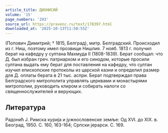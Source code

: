 ```yaml
---
article_title: ДИОНИСИЙ
volume: '15'
page_numbers: '293'
source_url: https://pravenc.ru/text/178397.html
downloaded_at: '2025-10-13T11:50:55Z'
---
```


(Попович Димитрий; † 1815, Белград), митр. Белградский. Происходил из г. Ниш, поэтому имел прозвище Нишлия. 7 нояб. 1813 г. получил берат на кафедру у султана Махмуда II (1808-1839). Берат сообщал: что Д. был избран греч. патриархом и его синодом, которые просили султана выдать ему берат для поставления на кафедру, что султан изучил епископские протоколы из царской казни и определил размер для Д. оплаты берата в 21 тыс. аспри. Берат подтверждал права Белградского митрополита управлять церквами и монастырями митрополии, руководить клиром и собирать налоги со священнослужителей и верующих.

## Литература

Радонић J. Римска куриjа и jужнословенске земље: Од XVI. до XIX. в. Београд, 1950. С. 160, 163-164; Српски jерарси. С. 169.
